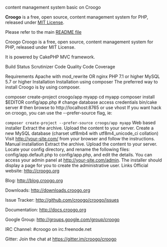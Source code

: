 content management system  basic on Croogo

**Croogo** is a free, open source, content management system for PHP, released under [MIT License](http://github.com/croogo/croogo/blob/master/LICENSE.txt).

Please refer to the main [README file](//github.com/croogo/croogo/tree/4.0.2/README.mdown)


Croogo
Croogo is a free, open source, content management system for PHP, released under MIT License.

It is powered by CakePHP MVC framework.

Build Status Scrutinizer Code Quality Code Coverage

Requirements
Apache with mod_rewrite OR nginx
PHP 7.1 or higher
MySQL 5.7 or higher
Installation
Installation using composer
The preferred way to install Croogo is by using composer.

composer create-project croogo/app myapp
cd myapp
composer install
$EDITOR config/app.php # change database access credentials
bin/cake server # then browse to http://localhost:8765 or use vhost
If you want hack on croogo, you can use the --prefer-source flag, ie:

`composer create-project --prefer-source croogo/app myapp`
Web based installer
Extract the archive. Upload the content to your server.
Create a new MySQL database (charset utf8mb4 with utf8m4_unicode_ci collation)
Visit http://your-site.com/ from your browser and follow the instructions.
Manual installation
Extract the archive. Upload the content to your server.
Locate your config directory, and rename the following files:
config/app.default.php to config/app.php, and edit the details.
You can access your admin panel at http://your-site.com/admin. The installer should display a page for you to create the administrative user.
Links
Official website: http://croogo.org

Blog: http://blog.croogo.org

Downloads: http://downloads.croogo.org

Issue Tracker: http://github.com/croogo/croogo/issues

Documentation: http://docs.croogo.org

Google Group: http://groups.google.com/group/croogo

IRC Channel: #croogo on irc.freenode.net

Gitter: Join the chat at https://gitter.im/croogo/croogo
